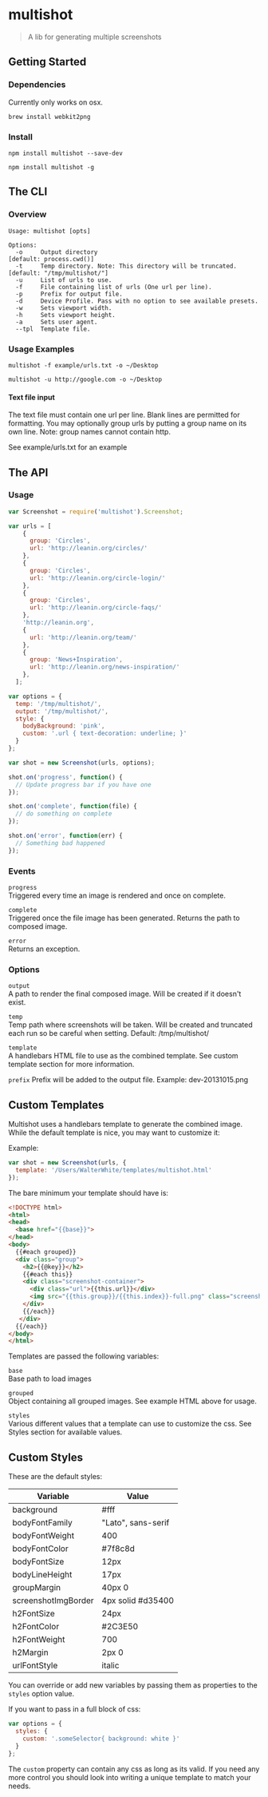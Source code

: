 # multishot

> A lib for generating multiple screenshots

## Getting Started

### Dependencies

Currently only works on osx.

```shell
brew install webkit2png
```

### Install

```shell
npm install multishot --save-dev
```

```shell
npm install multishot -g
```

## The CLI

### Overview

```
Usage: multishot [opts]

Options:
  -o     Output directory                                        [default: process.cwd()]
  -t     Temp directory. Note: This directory will be truncated. [default: "/tmp/multishot/"]
  -u     List of urls to use.
  -f     File containing list of urls (One url per line).
  -p     Prefix for output file.
  -d     Device Profile. Pass with no option to see available presets.
  -w     Sets viewport width.
  -h     Sets viewport height.
  -a     Sets user agent.
  --tpl  Template file.
```

### Usage Examples

```
multishot -f example/urls.txt -o ~/Desktop
```

```
multishot -u http://google.com -o ~/Desktop
```

#### Text file input

The text file must contain one url per line. Blank lines are permitted for formatting. You may optionally group urls by 
putting a group name on its own line. Note: group names cannot contain http.

See example/urls.txt for an example

## The API

### Usage

```js
var Screenshot = require('multishot').Screenshot;

var urls = [
    {
      group: 'Circles',
      url: 'http://leanin.org/circles/'
    },
    {
      group: 'Circles',
      url: 'http://leanin.org/circle-login/'
    },
    {
      group: 'Circles',
      url: 'http://leanin.org/circle-faqs/'
    },
    'http://leanin.org',
    {
      url: 'http://leanin.org/team/'
    },
    {
      group: 'News+Inspiration',
      url: 'http://leanin.org/news-inspiration/'
    },
  ];

var options = {
  temp: '/tmp/multishot/',
  output: '/tmp/multishot/',
  style: {
    bodyBackground: 'pink',
    custom: '.url { text-decoration: underline; }'
  }
};

var shot = new Screenshot(urls, options);

shot.on('progress', function() {
  // Update progress bar if you have one
});

shot.on('complete', function(file) {
  // do something on complete
});

shot.on('error', function(err) {
  // Something bad happened
});
```


### Events

`progress`  
Triggered every time an image is rendered and once on complete.

`complete`  
Triggered once the file image has been generated. Returns the path to composed image.

`error`  
Returns an exception.


### Options

`output`  
A path to render the final composed image. Will be created if it doesn't exist.

`temp`  
Temp path where screenshots will be taken. Will be created and truncated each run so be careful when setting. Default: /tmp/multishot/

`template`  
A handlebars HTML file to use as the combined template. See custom template section for more information.

`prefix`
Prefix will be added to the output file. Example: dev-20131015.png

## Custom Templates

Multishot uses a handlebars template to generate the combined image. While the default template is nice, you may want to customize it:

Example:
```javascript
var shot = new Screenshot(urls, {
  template: '/Users/WalterWhite/templates/multishot.html'
});
```

The bare minimum your template should have is:

```html
<!DOCTYPE html>
<html>
<head>
  <base href="{{base}}">
</head> 
<body>
  {{#each grouped}}
  <div class="group">
    <h2>{{@key}}</h2>
    {{#each this}}
    <div class="screenshot-container">
      <div class="url">{{this.url}}</div>
      <img src="{{this.group}}/{{this.index}}-full.png" class="screenshot">
    </div>
    {{/each}}
   </div>
  {{/each}}
</body>
</html>
```

Templates are passed the following variables:

`base`  
Base path to load images

`grouped`  
Object containing all grouped images. See example HTML above for usage.

`styles`  
Various different values that a template can use to customize the css. See Styles section for available values.

## Custom Styles

These are the default styles:

| Variable            | Value              |
| ------------------- | ------------------ |
| background          | #fff               |
| bodyFontFamily      | "Lato", sans-serif |
| bodyFontWeight      | 400                |
| bodyFontColor       | #7f8c8d            |
| bodyFontSize        | 12px               |
| bodyLineHeight      | 17px               |
| groupMargin         | 40px 0             |
| screenshotImgBorder | 4px solid #d35400  |
| h2FontSize          | 24px               |
| h2FontColor         | #2C3E50            |
| h2FontWeight        | 700                |
| h2Margin            | 2px 0              |
| urlFontStyle        | italic             |

You can override or add new variables by passing them as properties to the `styles` option value.

If you want to pass in a full block of css:

```javascript
var options = {
  styles: {
    custom: '.someSelector{ background: white }'
  }
};
```

The `custom` property can contain any css as long as its valid. If you need any more control you should look into writing a unique template to match your needs.
